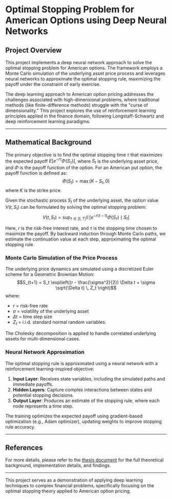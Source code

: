 
# Optimal Stopping Problem for American Options using Deep Neural Networks

## Project Overview

This project implements a deep neural network approach to solve the optimal stopping problem for American options. The framework employs a Monte Carlo simulation of the underlying asset price process and leverages neural networks to approximate the optimal stopping rule, maximizing the payoff under the constraint of early exercise.

The deep learning approach to American option pricing addresses the challenges associated with high-dimensional problems, where traditional methods (like finite-difference methods) struggle with the "curse of dimensionality." This project explores the use of reinforcement learning principles applied in the finance domain, following Longstaff-Schwartz and deep reinforcement learning paradigms.

---

## Mathematical Background

The primary objective is to find the optimal stopping time $\tau$ that maximizes the expected payoff $E[e^{-r \tau} \Phi(S_{\tau})]$, where $S_t$ is the underlying asset price, and $\Phi$ is the payoff function of the option. For an American put option, the payoff function is defined as:
$$\Phi(S_t) = \max(K - S_t, 0)$$
where $K$ is the strike price.

Given the stochastic process $S_t$ of the underlying asset, the option value $V(t, S_t)$ can be formulated by solving the optimal stopping problem:
$$V(t, S_t) = \sup_{\tau \in [t, T]} \mathbb{E} \left[ e^{-r(\tau - t)} \Phi(S_{\tau}) \mid S_t \right]$$

Here, $r$ is the risk-free interest rate, and $\tau$ is the stopping time chosen to maximize the payoff. By backward induction through Monte Carlo paths, we estimate the continuation value at each step, approximating the optimal stopping rule.

### Monte Carlo Simulation of the Price Process

The underlying price dynamics are simulated using a discretized Euler scheme for a Geometric Brownian Motion:
$$S_{t+1} = S_t \exp\left((r - \frac{\sigma^2}{2}) \Delta t + \sigma \sqrt{\Delta t} \, Z_t \right)$$
where:
- $r$ = risk-free rate
- $\sigma$ = volatility of the underlying asset
- $\Delta t$ = time step size
- $Z_t$ = i.i.d. standard normal random variables.

The Cholesky decomposition is applied to handle correlated underlying assets for multi-dimensional cases.

### Neural Network Approximation

The optimal stopping rule is approximated using a neural network with a reinforcement learning-inspired objective:
1. **Input Layer**: Receives state variables, including the simulated paths and immediate payoffs.
2. **Hidden Layers**: Capture complex interactions between states and potential stopping decisions.
3. **Output Layer**: Produces an estimate of the stopping rule, where each node represents a time step.

The training optimizes the expected payoff using gradient-based optimization (e.g., Adam optimizer), updating weights to improve stopping rule accuracy.

---

## References

For more details, please refer to the [thesis document](https://mdh.diva-portal.org/smash/record.jsf?aq2=%5B%5B%5D%5D&c=14&af=%5B%5D&searchType=LIST_LATEST&sortOrder2=title_sort_asc&query=&language=sv&pid=diva2%3A1897364&aq=%5B%5B%5D%5D&sf=all&aqe=%5B%5D&sortOrder=author_sort_asc&onlyFullText=false&noOfRows=50&dswid=4765) for the full theoretical background, implementation details, and findings.

---

This project serves as a demonstration of applying deep learning techniques to complex financial problems, specifically focusing on the optimal stopping theory applied to American option pricing.
